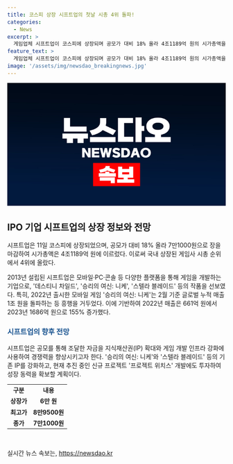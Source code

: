 ```yaml
---
title: 코스피 상장 시프트업의 첫날 시총 4위 돌파!
categories:
  - News
excerpt: >
  게임업체 시프트업이 코스피에 상장되며 공모가 대비 18% 올라 4조1189억 원의 시가총액을 기록했다. 2013년 설립된 이 회사는 ‘데스티니 차일드’, ‘승리의 여신: 니케’, ‘스텔라 블레이드’와 같은 작품을 개발하며 성장했는데, 특히 2022년 출시한 승리의 여신: 니케는 글로벌 누적 매출 1조 원을 돌파하는 등 흥행을 거뒀다. 시프트업은 공모로 마련된 자금으로 IP 강화와 게임 개발 인프라를 강화하며 경쟁력을 향상시킬 계획이다.
feature_text: >
  게임업체 시프트업이 코스피에 상장되며 공모가 대비 18% 올라 4조1189억 원의 시가총액을 기록했다. 2013년 설립된 이 회사는 ‘데스티니 차일드’, ‘승리의 여신: 니케’, ‘스텔라 블레이드’와 같은 작품을 개발하며 성장했는데, 특히 2022년 출시한 승리의 여신: 니케는 글로벌 누적 매출 1조 원을 돌파하는 등 흥행을 거뒀다. 시프트업은 공모로 마련된 자금으로 IP 강화와 게임 개발 인프라를 강화하며 경쟁력을 향상시킬 계획이다.
image: '/assets/img/newsdao_breakingnews.jpg'
---
```


<p><img src="/assets/img/newsdao_breakingnews.jpg" alt="bookingtag 속보" /></p>

<h2 data-ke-size="size26">IPO 기업 시프트업의 상장 정보와 전망</h2>

<p>시프트업은 11일 코스피에 상장되었으며, 공모가 대비 18% 올라 7만1000원으로 장을 마감하여 시가총액은 4조1189억 원에 이르렀다. 이로써 국내 상장된 게임사 시총 순위에서 4위에 올랐다.</p>

<p data-ke-size="size16">2013년 설립된 시프트업은 모바일·PC·콘솔 등 다양한 플랫폼을 통해 게임을 개발하는 기업으로, '데스티니 차일드', '승리의 여신: 니케', '스텔라 블레이드' 등의 작품을 선보였다. 특히, 2022년 출시한 모바일 게임 '승리의 여신: 니케'는 2월 기준 글로벌 누적 매출 1조 원을 돌파하는 등 흥행을 거두었다. 이에 기반하여 2022년 매출은 661억 원에서 2023년 1686억 원으로 155% 증가했다.</p>

<h3><b><span style="color: #1a5490;">시프트업의 향후 전망</span></b></h3>

<p>시프트업은 공모를 통해 조달한 자금을 지식재산권(IP) 확대와 게임 개발 인프라 강화에 사용하여 경쟁력을 향상시키고자 한다. '승리의 여신: 니케'와 '스텔라 블레이드' 등의 기존 IP를 강화하고, 현재 추진 중인 신규 프로젝트 '프로젝트 위치스' 개발에도 투자하여 성장 동력을 확보할 계획이다.</p>

<table>
    <tr>
        <td style="text-align: center; height: 17px;"><b>구분</b></td>
        <td style="text-align: center; height: 17px;"><b>내용</b></td>
    </tr>
    <tr>
        <td style="text-align: center; height: 17px;"><b>상장가</b></td>
        <td style="text-align: center; height: 17px;"><b>6만 원</b></td>
    </tr>
    <tr>
        <td style="text-align: center; height: 17px;"><b>최고가</b></td>
        <td style="text-align: center; height: 17px;"><b>8만9500원</b></td>
    </tr>
    <tr>
        <td style="text-align: center; height: 17px;"><b>종가</b></td>
        <td style="text-align: center; height: 17px;"><b>7만1000원</b></td>
    </tr>
</table>

<p data-ke-size="size16">&nbsp;</p>
실시간 뉴스 속보는, <a href="https://newsdao.kr" rel="dofollow">https://newsdao.kr</a>


